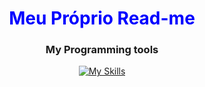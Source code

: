 <!DOCTYPE html>
<html lang="pt-br">
<head>
    <meta charset="UTF-8">
    <meta name="viewport" content="width=device-width, initial-scale=1.0">  
    <style>
        #titulo{
            text-align: center;
            color: #0000ff;            
        }
    </style>
</head>
<body>    
    <h1 align="center" id="titulo">Meu Próprio Read-me</h1>
<div align="center">
  <h3>My Programming tools</h3>
    
  [![My Skills](https://skillicons.dev/icons?i=html,css,js,postman,github,vscode)](https://skillicons.dev)
  
</div>
</body>
</html>
